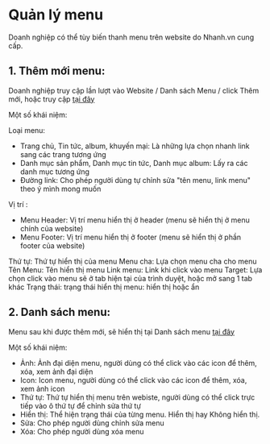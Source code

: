 # Quản lý menu

Doanh nghiệp có thể tùy biến thanh menu trên website do Nhanh.vn cung cấp.

## 1. Thêm mới menu:

Doanh nghiệp truy cập lần lượt vào Website / Danh sách Menu / click Thêm mới, hoặc truy cập [tại đây](https://new.nhanh.vn/website/menu/index?tab=add)

Một số khái niệm:

Loại menu:

- Trang chủ, Tin tức, album, khuyến mại: Là những lựa chọn nhanh link sang các trang tương ứng
- Danh mục sản phẩm, Danh mục tin tức, Danh mục album: Lấy ra các danh mục tương ứng
- Đường link: Cho phép người dùng tự chỉnh sửa "tên menu, link menu"  theo ý mình mong muốn

Vị trí :

- Menu Header: Vị trí menu hiển thị ở header (menu sẽ hiển thị ở menu chính của website)
- Menu Footer: Vị trí menu hiển thị ở footer (menu sẽ hiển thị ở phần footer của website)

Thứ tự: Thứ tự hiển thị của menu
Menu cha: Lựa chọn menu cha cho menu
Tên Menu: Tên hiển thị menu
Link menu: Link khi click vào menu
Target: Lựa chọn click vào menu sẽ ở tab hiện tại của trình duyệt, hoặc mở sang 1 tab khác
Trạng thái: trạng thái hiển thị menu: hiển thị hoặc ẩn

## 2. Danh sách menu: 

Menu sau khi được thêm mới, sẽ hiển thị tại Danh sách menu [tại đây](https://new.nhanh.vn/website/menu/index)

Một số khái niệm:

- Ảnh: Ảnh đại diện menu, người dùng có thể click vào các icon để thêm, xóa, xem ảnh đại diện
- Icon: Icon menu, người dùng có thể click vào các icon để thêm, xóa, xem ảnh icon
- Thứ tự: Thứ tự hiển thị menu trên webiste, người dùng có thể click trực tiếp vào ô thứ tự để chỉnh sửa thứ tự
- Hiển thị: Thể hiện trạng thái của từng menu. Hiển thị hay Không hiển thị.
- Sửa: Cho phép người dùng chỉnh sửa menu
- Xóa: Cho phép người dùng xóa menu
